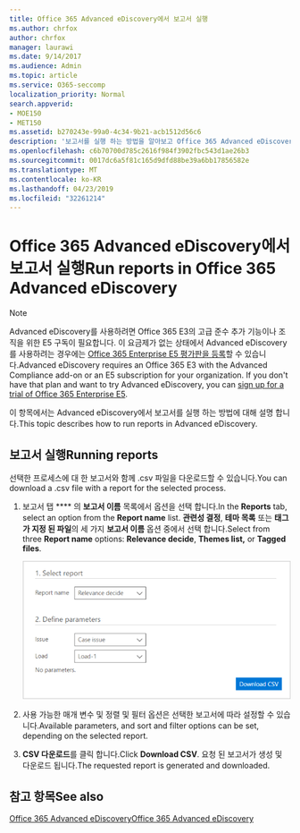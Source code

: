 ```yaml
---
title: Office 365 Advanced eDiscovery에서 보고서 실행
ms.author: chrfox
author: chrfox
manager: laurawi
ms.date: 9/14/2017
ms.audience: Admin
ms.topic: article
ms.service: O365-seccomp
localization_priority: Normal
search.appverid:
- MOE150
- MET150
ms.assetid: b270243e-99a0-4c34-9b21-acb1512d56c6
description: '보고서를 실행 하는 방법을 알아보고 Office 365 Advanced eDiscovery에서 해당 .csv 파일을 다운로드 합니다.  '
ms.openlocfilehash: c6b70700d785c2616f984f3902fbc543d1ae26b3
ms.sourcegitcommit: 0017dc6a5f81c165d9dfd88be39a6bb17856582e
ms.translationtype: MT
ms.contentlocale: ko-KR
ms.lasthandoff: 04/23/2019
ms.locfileid: "32261214"
---
```

# <a name="run-reports-in-office-365-advanced-ediscovery"></a><span data-ttu-id="bee8a-103">Office 365 Advanced eDiscovery에서 보고서 실행</span><span class="sxs-lookup"><span data-stu-id="bee8a-103">Run reports in Office 365 Advanced eDiscovery</span></span>

> [!NOTE]
> <span data-ttu-id="bee8a-p101">Advanced eDiscovery를 사용하려면 Office 365 E3의 고급 준수 추가 기능이나 조직을 위한 E5 구독이 필요합니다. 이 요금제가 없는 상태에서 Advanced eDiscovery를 사용하려는 경우에는 [Office 365 Enterprise E5 평가판을 등록](https://go.microsoft.com/fwlink/p/?LinkID=698279)할 수 있습니다.</span><span class="sxs-lookup"><span data-stu-id="bee8a-p101">Advanced eDiscovery requires an Office 365 E3 with the Advanced Compliance add-on or an E5 subscription for your organization. If you don't have that plan and want to try Advanced eDiscovery, you can [sign up for a trial of Office 365 Enterprise E5](https://go.microsoft.com/fwlink/p/?LinkID=698279).</span></span> 
  
<span data-ttu-id="bee8a-106">이 항목에서는 Advanced eDiscovery에서 보고서를 실행 하는 방법에 대해 설명 합니다.</span><span class="sxs-lookup"><span data-stu-id="bee8a-106">This topic describes how to run reports in Advanced eDiscovery.</span></span>
  
## <a name="running-reports"></a><span data-ttu-id="bee8a-107">보고서 실행</span><span class="sxs-lookup"><span data-stu-id="bee8a-107">Running reports</span></span>

<span data-ttu-id="bee8a-108">선택한 프로세스에 대 한 보고서와 함께 .csv 파일을 다운로드할 수 있습니다.</span><span class="sxs-lookup"><span data-stu-id="bee8a-108">You can download a .csv file with a report for the selected process.</span></span>
  
1. <span data-ttu-id="bee8a-109">보고서 탭 \*\*\*\* 의 **보고서 이름** 목록에서 옵션을 선택 합니다.</span><span class="sxs-lookup"><span data-stu-id="bee8a-109">In the **Reports** tab, select an option from the **Report name** list.</span></span> <span data-ttu-id="bee8a-110">**관련성 결정**, **테마 목록** 또는 **태그가 지정 된 파일**의 세 가지 **보고서 이름** 옵션 중에서 선택 합니다.</span><span class="sxs-lookup"><span data-stu-id="bee8a-110">Select from three **Report name** options: **Relevance decide**, **Themes list,** or **Tagged files**.</span></span>
    
    ![eDiscovery 분석 보고서](media/f16aee7a-508f-4acc-99bc-a2c8dec01312.png)
  
2. <span data-ttu-id="bee8a-112">사용 가능한 매개 변수 및 정렬 및 필터 옵션은 선택한 보고서에 따라 설정할 수 있습니다.</span><span class="sxs-lookup"><span data-stu-id="bee8a-112">Available parameters, and sort and filter options can be set, depending on the selected report.</span></span> 
    
3. <span data-ttu-id="bee8a-113">**CSV 다운로드**를 클릭 합니다.</span><span class="sxs-lookup"><span data-stu-id="bee8a-113">Click **Download CSV**.</span></span> <span data-ttu-id="bee8a-114">요청 된 보고서가 생성 및 다운로드 됩니다.</span><span class="sxs-lookup"><span data-stu-id="bee8a-114">The requested report is generated and downloaded.</span></span>
    
## <a name="see-also"></a><span data-ttu-id="bee8a-115">참고 항목</span><span class="sxs-lookup"><span data-stu-id="bee8a-115">See also</span></span>

[<span data-ttu-id="bee8a-116">Office 365 Advanced eDiscovery</span><span class="sxs-lookup"><span data-stu-id="bee8a-116">Office 365 Advanced eDiscovery</span></span>](office-365-advanced-ediscovery.md)

